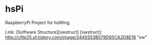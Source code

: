 # hsPi
RaspberryPi Project for hsWing

Link: [Software Structure][swstruct]
[swstruct]: http://cfile25.uf.tistory.com/image/2449353B579D65CA2D8E18 "sw"
